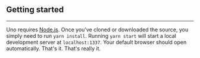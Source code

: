 ## Getting started
---
Uno requires [Node.js](https://nodejs.org/en/). Once you've cloned or downloaded the source, you simply need to run `yarn install`. Running `yarn start` will start a local development server at `localhost:1337`. Your default browser should open automatically. That's it. That's really it.
